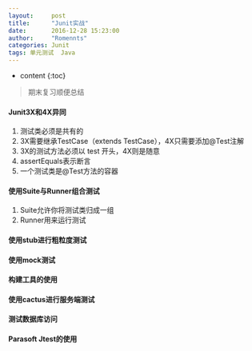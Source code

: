 ```yaml
---
layout:     post
title:      "Junit实战"
date:       2016-12-28 15:23:00
author:     "Romennts"
categories: Junit
tags: 单元测试  Java
---
```


* content
{:toc}

> 期末复习顺便总结

#### Junit3X和4X异同

1. 测试类必须是共有的
2. 3X需要继承TestCase（extends TestCase），4X只需要添加@Test注解
3. 3X的测试方法必须以 test 开头，4X则是随意
4. assertEquals表示断言
5. 一个测试类是@Test方法的容器




#### 使用Suite与Runner组合测试

1. Suite允许你将测试类归成一组
2. Runner用来运行测试

#### 使用stub进行粗粒度测试

#### 使用mock测试

#### 构建工具的使用

#### 使用cactus进行服务端测试

#### 测试数据库访问

#### Parasoft Jtest的使用
